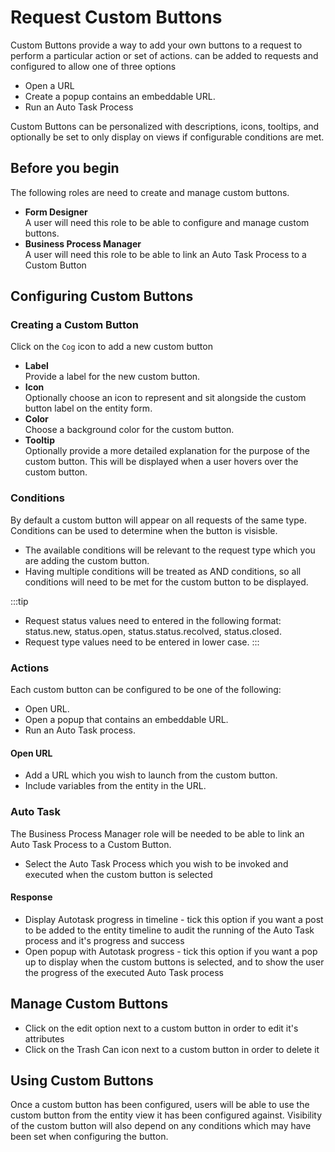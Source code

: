 # Request Custom Buttons
Custom Buttons provide a way to add your own buttons to a request to perform a particular action or set of actions.   can be added to requests and configured to allow one of three options

* Open a URL
* Create a popup contains an embeddable URL.
* Run an Auto Task Process

Custom Buttons can be personalized with descriptions, icons, tooltips, and optionally be set to only display on views if configurable conditions are met.

## Before you begin
The following roles are need to create and manage custom buttons. 
* **Form Designer**<br>A user will need this role to be able to configure and manage custom buttons.
* **Business Process Manager**<br>A user will need this role to be able to link an Auto Task Process to a Custom Button

## Configuring Custom Buttons

### Creating a Custom Button
Click on the `Cog` icon to add a new custom button
* **Label**<br>Provide a label for the new custom button.
* **Icon**<br>Optionally choose an icon to represent and sit alongside the custom button label on the entity form.
* **Color**<br>Choose a background color for the custom button.
* **Tooltip**<br>Optionally provide a more detailed explanation for the purpose of the custom button. This will be displayed when a user hovers over the custom button.

### Conditions
By default a custom button will appear on all requests of the same type. Conditions can be used to determine when the button is visisble. 
* The available conditions will be relevant to the request type which you are adding the custom button.
* Having multiple conditions will be treated as AND conditions, so all conditions will need to be met for the custom button to be displayed.

:::tip
* Request status values need to entered in the following format: status.new, status.open, status.status.recolved, status.closed.
* Request type values need to be entered in lower case.
:::

### Actions
Each custom button can be configured to be one of the following:

* Open URL.
* Open a popup that contains an embeddable URL.
* Run an Auto Task process.

#### Open URL
* Add a URL which you wish to launch from the custom button.
* Include variables from the entity in the URL.

### Auto Task
The Business Process Manager role will be needed to be able to link an Auto Task Process to a Custom Button.
* Select the Auto Task Process which you wish to be invoked and executed when the custom button is selected

#### Response
* Display Autotask progress in timeline - tick this option if you want a post to be added to the entity timeline to audit the running of the Auto Task process and it's progress and success
* Open popup with Autotask progress - tick this option if you want a pop up to display when the custom buttons is selected, and to show the user the progress of the executed Auto Task process

## Manage Custom Buttons
* Click on the edit option next to a custom button in order to edit it's attributes
* Click on the Trash Can icon next to a custom button in order to delete it

## Using Custom Buttons
Once a custom button has been configured, users will be able to use the custom button from the entity view it has been configured against. Visibility of the custom button will also depend on any conditions which may have been set when configuring the button.